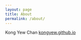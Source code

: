 ```yaml
---
layout: page
title: About
permalink: /about/
---
```


Kong Yew Chan [kongyew.github.io](https://kongyew.github.io/)






[kongc-organization]: https://github.com/kongyew
